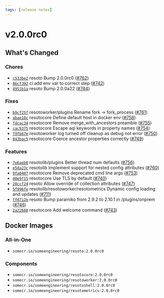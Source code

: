 ```yaml
---
tags: [release notes]
---
```


# v2.0.0rc0

## What's Changed

### Chores

- [`c533be2`](https://github.com/someengineering/resoto/commit/c533be2) <span class="badge badge--secondary">resoto</span> Bump 2.0.0rc0 ([#762](https://github.com/someengineering/resoto/pull/762))
- [`86cf392`](https://github.com/someengineering/resoto/commit/86cf392) <span class="badge badge--secondary">ci</span> add env var to correct step ([#742](https://github.com/someengineering/resoto/pull/742))
- [`4951b1a`](https://github.com/someengineering/resoto/commit/4951b1a) <span class="badge badge--secondary">resoto</span> Bump 2.0.0a22 ([#744](https://github.com/someengineering/resoto/pull/744))

### Fixes

- [`b9cf25f`](https://github.com/someengineering/resoto/commit/b9cf25f) <span class="badge badge--secondary">resotoworker/plugins</span> Rename fork -> fork_process ([#761](https://github.com/someengineering/resoto/pull/761))
- [`abae10c`](https://github.com/someengineering/resoto/commit/abae10c) <span class="badge badge--secondary">resotocore</span> Define default host in docker env ([#758](https://github.com/someengineering/resoto/pull/758))
- [`f4cac34`](https://github.com/someengineering/resoto/commit/f4cac34) <span class="badge badge--secondary">resotocore</span> Remove merge_with_ancestors preamble ([#755](https://github.com/someengineering/resoto/pull/755))
- [`cac9375`](https://github.com/someengineering/resoto/commit/cac9375) <span class="badge badge--secondary">resotocore</span> Escape aql keywords in property names ([#754](https://github.com/someengineering/resoto/pull/754))
- [`f9fb67e`](https://github.com/someengineering/resoto/commit/f9fb67e) <span class="badge badge--secondary">resotoworker</span> log turned off cleanup as debug not error ([#750](https://github.com/someengineering/resoto/pull/750))
- [`843bac5`](https://github.com/someengineering/resoto/commit/843bac5) <span class="badge badge--secondary">resotocore</span> Coerce ancestor properties correctly ([#749](https://github.com/someengineering/resoto/pull/749))

### Features

- [`7e6aeb0`](https://github.com/someengineering/resoto/commit/7e6aeb0) <span class="badge badge--secondary">resotolib/plugins</span> Better thread num defaults ([#756](https://github.com/someengineering/resoto/pull/756))
- [`e5da23c`](https://github.com/someengineering/resoto/commit/e5da23c) <span class="badge badge--secondary">resotolib</span> Implement support for nested config attributes ([#760](https://github.com/someengineering/resoto/pull/760))
- [`9fa0407`](https://github.com/someengineering/resoto/commit/9fa0407) <span class="badge badge--secondary">resotocore</span> Remove deprecated cmd line args ([#753](https://github.com/someengineering/resoto/pull/753))
- [`d0e9f15`](https://github.com/someengineering/resoto/commit/d0e9f15) <span class="badge badge--secondary">resotocore</span> Use TLS by default ([#740](https://github.com/someengineering/resoto/pull/740))
- [`28ccf24`](https://github.com/someengineering/resoto/commit/28ccf24) <span class="badge badge--secondary">resoto</span> Allow override of collection attributes ([#747](https://github.com/someengineering/resoto/pull/747))
- [`5f996fe`](https://github.com/someengineering/resoto/commit/5f996fe) <span class="badge badge--secondary">resotolib/resotoworker/resotometrics</span> Dynamic config loading and updates ([#711](https://github.com/someengineering/resoto/pull/711))
- [`ffd712b`](https://github.com/someengineering/resoto/commit/ffd712b) <span class="badge badge--secondary">resoto</span> Bump paramiko from 2.9.2 to 2.10.1 in /plugins/onprem ([#746](https://github.com/someengineering/resoto/pull/746))
- [`2a22688`](https://github.com/someengineering/resoto/commit/2a22688) <span class="badge badge--secondary">resotocore</span> Add welcome command ([#743](https://github.com/someengineering/resoto/pull/743))

<!--truncate-->

## Docker Images

### All-in-One

- `somecr.io/someengineering/resoto:2.0.0rc0`

### Components

- `somecr.io/someengineering/resotocore:2.0.0rc0`
- `somecr.io/someengineering/resotoworker:2.0.0rc0`
- `somecr.io/someengineering/resotoshell:2.0.0rc0`
- `somecr.io/someengineering/resotometrics:2.0.0rc0`
